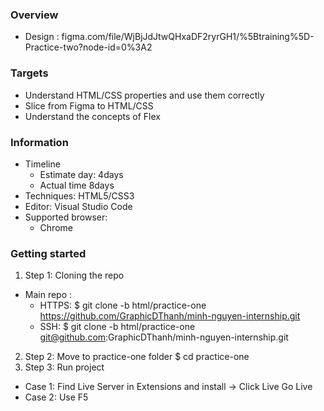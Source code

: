 ### Overview
* Design : figma.com/file/WjBjJdJtwQHxaDF2ryrGH1/%5Btraining%5D-Practice-two?node-id=0%3A2

### Targets
* Understand HTML/CSS properties and use them correctly
* Slice from Figma to HTML/CSS
* Understand the concepts of Flex

### Information
* Timeline
  * Estimate day: 4days
  * Actual time 8days
* Techniques: HTML5/CSS3
* Editor: Visual Studio Code
* Supported browser:
  * Chrome
### Getting started
1. Step 1: Cloning the repo
* Main repo :
  * HTTPS: $ git clone -b html/practice-one https://github.com/GraphicDThanh/minh-nguyen-internship.git
  * SSH: $ git clone -b html/practice-one git@github.com:GraphicDThanh/minh-nguyen-internship.git
2. Step 2: Move to practice-one folder $ cd practice-one
3. Step 3: Run project 
* Case 1: Find Live Server in Extensions and install -> Click Live Go Live
* Case 2: Use F5
